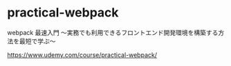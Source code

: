 # practical-webpack

webpack 最速入門 〜実務でも利用できるフロントエンド開発環境を構築する方法を最短で学ぶ〜

https://www.udemy.com/course/practical-webpack/